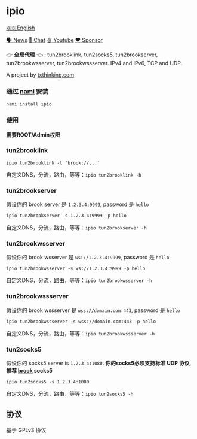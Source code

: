 # ipio

[🇬🇧 English](README.md)

[🗣 News](https://t.me/txthinking_news)
[💬 Chat](https://join.txthinking.com)
[🩸 Youtube](https://www.youtube.com/txthinking) 
[❤️ Sponsor](https://github.com/sponsors/txthinking)

👉 **全局代理** 👈 : tun2brooklink, tun2socks5, tun2brookserver, tun2brookwsserver, tun2brookwssserver. IPv4 and IPv6, TCP and UDP.

A project by [txthinking.com](https://www.txthinking.com)

### 通过 [nami](https://github.com/txthinking/nami) 安装

```
nami install ipio
```

### 使用

**需要ROOT/Admin权限**

### tun2brooklink

```
ipio tun2brooklink -l 'brook://...'
```

自定义DNS，分流，路由，等等：`ipio tun2brooklink -h`

### tun2brookserver

假设你的 brook server 是 `1.2.3.4:9999`, password 是 `hello`

```
ipio tun2brookserver -s 1.2.3.4:9999 -p hello
```

自定义DNS，分流，路由，等等：`ipio tun2brookserver -h`

### tun2brookwsserver

假设你的 brook wsserver 是 `ws://1.2.3.4:9999`, password 是 `hello`

```
ipio tun2brookwsserver -s ws://1.2.3.4:9999 -p hello
```

自定义DNS，分流，路由，等等：`ipio tun2brookwsserver -h`

### tun2brookwssserver

假设你的 brook wssserver 是 `wss://domain.com:443`, password 是 `hello`

```
ipio tun2brookwssserver -s wss://domain.com:443 -p hello
```

自定义DNS，分流，路由，等等：`ipio tun2brookwssserver -h`

### tun2socks5

假设你的 socks5 server is `1.2.3.4:1080`. **你的socks5必须支持标准 UDP 协议, 推荐 [brook](https://github.com/txthinking/brook) socks5**

```
ipio tun2socks5 -s 1.2.3.4:1080
```

自定义DNS，分流，路由，等等：`ipio tun2socks5 -h`

## 协议

基于 GPLv3 协议
